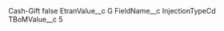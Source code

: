 <?xml version="1.0" encoding="UTF-8"?>
<CustomMetadata xmlns="http://soap.sforce.com/2006/04/metadata" xmlns:xsi="http://www.w3.org/2001/XMLSchema-instance" xmlns:xsd="http://www.w3.org/2001/XMLSchema">
    <label>Cash-Gift</label>
    <protected>false</protected>
    <values>
        <field>EtranValue__c</field>
        <value xsi:type="xsd:string">G</value>
    </values>
    <values>
        <field>FieldName__c</field>
        <value xsi:type="xsd:string">InjectionTypeCd</value>
    </values>
    <values>
        <field>TBoMValue__c</field>
        <value xsi:type="xsd:string">5</value>
    </values>
</CustomMetadata>
